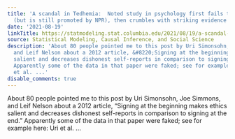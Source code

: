 ```yaml
---
title: 'A scandal in Tedhemia:  Noted study in psychology first fails to replicate
  (but is still promoted by NPR), then crumbles with striking evidence of data fraud'
date: '2021-08-19'
linkTitle: https://statmodeling.stat.columbia.edu/2021/08/19/a-scandal-in-tedhemia-noted-study-in-psychology-first-fails-to-replicate-but-is-still-promoted-by-npr-then-crumbles-with-striking-evidence-of-data-fraud/
source: Statistical Modeling, Causal Inference, and Social Science
description: 'About 80 people pointed me to this post by Uri Simonsohn, Joe Simmons,
  and Leif Nelson about a 2012 article, &#8220;Signing at the beginning makes ethics
  salient and decreases dishonest self-reports in comparison to signing at the end.&#8221;
  Apparently some of the data in that paper were faked; see for example here: Uri
  et al. ...'
disable_comments: true
---
```

About 80 people pointed me to this post by Uri Simonsohn, Joe Simmons, and Leif Nelson about a 2012 article, &#8220;Signing at the beginning makes ethics salient and decreases dishonest self-reports in comparison to signing at the end.&#8221; Apparently some of the data in that paper were faked; see for example here: Uri et al. ...
